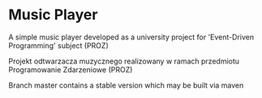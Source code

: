 # Music Player
A simple music player developed as a university project for 'Event-Driven Programming' subject (PROZ)

Projekt odtwarzacza muzycznego realizowany w ramach przedmiotu Programowanie Zdarzeniowe (PROZ)

Branch master contains a stable version which may be built via maven
